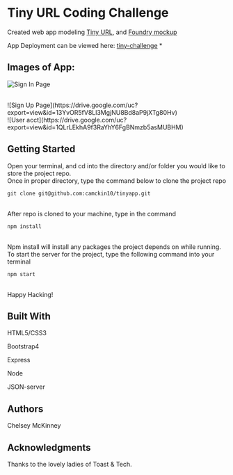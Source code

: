 # Tiny URL Coding Challenge 
 Created web app modeling [Tiny URL](http://tinyurl.com/), and [Foundry mockup](https://foundrymakes.invisionapp.com/share/M8Q1KJYUQYR#/screens/341626732)
 <br/>

 App Deployment can be viewed here: [tiny-challenge](https://tiny-challenge.herokuapp.com/)
 *
 <br/>

 ## Images of App:
 ![Sign In Page](https://drive.google.com/uc?export=view&id=1rJyo12iCAkp7viEQ20KHCXh1ASB4FkE7)
 
 <br/>
 ![Sign Up Page](https://drive.google.com/uc?export=view&id=13YvOR5fV8Ll3MgjNU8Bd8aP9jXTg80Hv)
 
 <br/>
 ![User acct](https://drive.google.com/uc?export=view&id=1QLrLEkhA9f3RaYhY6FgBNmzb5asMUBHM)
 

## Getting Started
Open your terminal, and cd into the directory and/or folder you would like to store the project repo. 
<br/>
Once in proper directory, type the command below to clone the project repo
``` 
git clone git@github.com:camckin10/tinyapp.git 
``` 
<br/>
After repo is cloned to your machine, type in the command 
<br/>

```
npm install
```

<br/>
Npm install will install any packages the project depends on while running. 
<br/>
To start the server for the project, type the following command into your terminal
<br/>

```
npm start
```

<br/>
Happy Hacking! 

## Built With 
HTML5/CSS3 

Bootstrap4

Express

Node

JSON-server 

## Authors 
Chelsey McKinney

## Acknowledgments
Thanks to the lovely ladies of Toast & Tech. 

